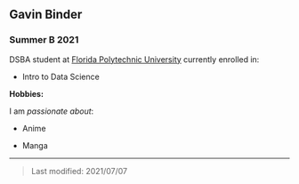 ## Gavin Binder

### Summer B 2021

DSBA student at [Florida Polytechnic University](https://www.floridapoly.edu) currently enrolled in: 

- Intro to Data Science

**Hobbies:**

I am _passionate about_: 

- Anime

- Manga

***

> Last modified: 2021/07/07